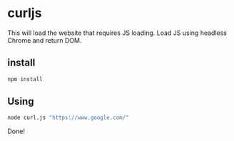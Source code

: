 # curljs
This will load the website that requires JS loading.
Load JS using headless Chrome and return DOM.
## install
```bash
npm install
```

## Using
```bash
node curl.js "https://www.google.com/"
```
Done!
